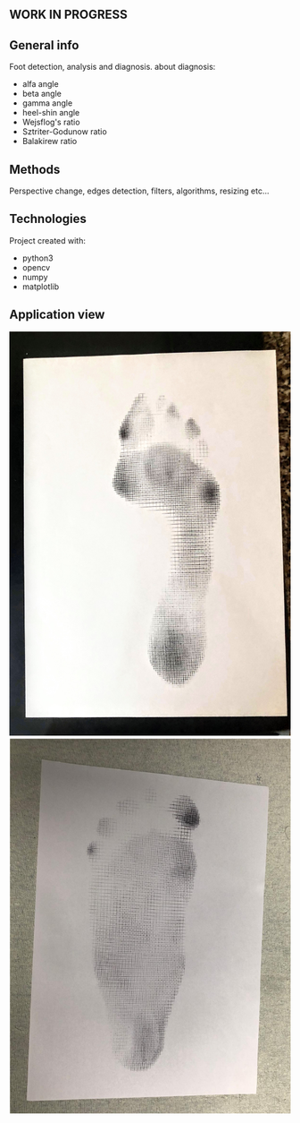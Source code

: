 ## WORK IN PROGRESS

## General info
Foot detection, analysis and diagnosis.
about diagnosis:
* alfa angle
* beta angle
* gamma angle
* heel-shin angle
* Wejsflog's ratio
* Sztriter-Godunow ratio
* Balakirew ratio

## Methods
Perspective change, edges detection, filters, algorithms, resizing etc...

## Technologies
Project created with:
* python3
* opencv
* numpy
* matplotlib

## Application view
![Application](src/gosia61.jpg)
![Application](src/skalowane1.png)

